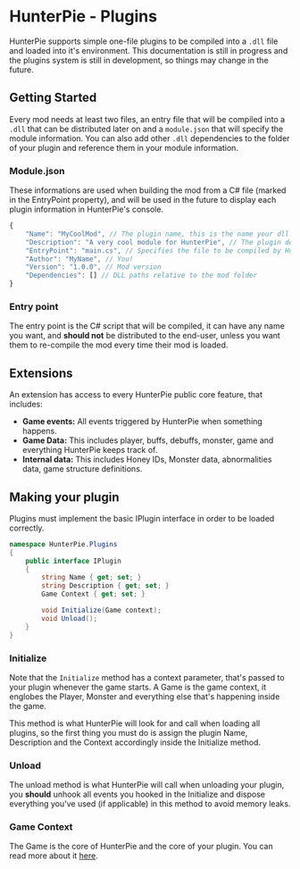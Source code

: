 # HunterPie - Plugins

HunterPie supports simple one-file plugins to be compiled into a `.dll` file and loaded into it's environment. This documentation is still in progress and the plugins system is still in development, so things may change in the future.

## Getting Started

Every mod needs at least two files, an entry file that will be compiled into a `.dll` that can be distributed later on and a `module.json` that will specify the module information. You can also add other `.dll` dependencies to the folder of your plugin and reference them in your module information.

### Module.json

These informations are used when building the mod from a C# file (marked in the EntryPoint property), and will be used in the future to display each plugin information in HunterPie's console.

```js
{
    "Name": "MyCoolMod", // The plugin name, this is the name your dll will receive after the build
    "Description": "A very cool module for HunterPie", // The plugin description
    "EntryPoint": "main.cs", // Specifies the file to be compiled by HunterPie
    "Author": "MyName", // You!
    "Version": "1.0.0", // Mod version 
    "Dependencies": [] // DLL paths relative to the mod folder
}
```

### Entry point

The entry point is the C# script that will be compiled, it can have any name you want, and **should not** be distributed to the end-user, unless you want them to re-compile the mod every time their mod is loaded.

## Extensions

An extension has access to every HunterPie public core feature, that includes:
- **Game events:** All events triggered by HunterPie when something happens.
- **Game Data:** This includes player, buffs, debuffs, monster, game and everything HunterPie keeps track of.
- **Internal data:** This includes Honey IDs, Monster data, abnormalities data, game structure definitions.

## Making your plugin

Plugins must implement the basic <Interface>IPlugin</Interface> interface in order to be loaded correctly.

```cs
namespace HunterPie.Plugins
{
    public interface IPlugin
    {
        string Name { get; set; }
        string Description { get; set; }
        Game Context { get; set; }

        void Initialize(Game context);
        void Unload();
    }
}
```

### Initialize

Note that the `Initialize` method has a context parameter, that's passed to your plugin whenever the game starts. A <Type>Game</Type> is the game context, it englobes the <Type>Player</Type>, <Type>Monster</Type> and everything else that's happening inside the game.

This method is what HunterPie will look for and call when loading all plugins, so the first thing you must do is assign the plugin Name, Description and the Context accordingly inside the Initialize method.

### Unload

The unload method is what HunterPie will call when unloading your plugin, you **should** unhook all events you hooked in the Initialize and dispose everything you've used (if applicable) in this method to avoid memory leaks.

### Game Context

The <Type>Game</Type> is the core of HunterPie and the core of your plugin. You can read more about it [here](?p=Plugins/game.md).